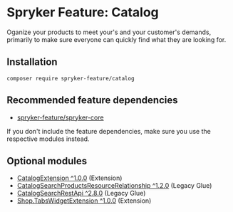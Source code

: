 # Spryker Feature: Catalog

Oganize your products to meet your's and your customer's demands, primarily to make sure everyone can quickly find what they are looking for.

## Installation

```
composer require spryker-feature/catalog
```

## Recommended feature dependencies
- [spryker-feature/spryker-core](https://github.com/spryker-feature/spryker-core)

If you don't include the feature dependencies, make sure you use the respective modules instead.

## Optional modules
- [CatalogExtension ^1.0.0](https://github.com/spryker/catalog-extension) (Extension)
- [CatalogSearchProductsResourceRelationship ^1.2.0](https://github.com/spryker/catalog-search-products-resource-relationship) (Legacy Glue)
- [CatalogSearchRestApi ^2.8.0](https://github.com/spryker/catalog-search-rest-api) (Legacy Glue)
- [Shop.TabsWidgetExtension ^1.0.0](https://github.com/spryker-shop/tabs-widget-extension) (Extension)
